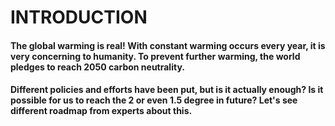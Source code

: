 # INTRODUCTION

#### The global warming is real! With constant warming occurs every year, it is very concerning to humanity. To prevent further warming, the world pledges to reach 2050 carbon neutrality. 
#### Different policies and efforts have been put, but is it actually enough? Is it possible for us to reach the 2 or even 1.5 degree in future? Let's see different roadmap from experts about this.
